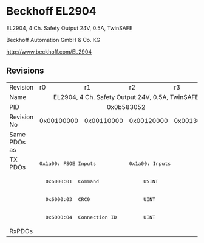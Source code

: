 # Beckhoff EL2904

EL2904, 4 Ch. Safety Output 24V, 0.5A, TwinSAFE

Beckhoff Automation GmbH & Co. KG

http://www.beckhoff.com/EL2904

## Revisions
<table>
<tr>
<td>Revision</td>
<td>r0</td>
<td>r1</td>
<td>r2</td>
<td>r3</td>
</tr>
<tr>
<td>Name</td>
<td colspan=4 align="center">EL2904, 4 Ch. Safety Output 24V, 0.5A, TwinSAFE</td>
</tr>
<tr>
<td>PID</td>
<td colspan=4 align="center">0x0b583052</td>
</tr>
<tr>
<td>Revision No</td>
<td>0x00100000</td>
<td>0x00110000</td>
<td>0x00120000</td>
<td>0x00130000</td>
</tr>
<tr>
<td>Same PDOs as</td>
<td colspan=4 align="center"></td>
</tr>
<tr>
<td rowspan=4 valign=top>TX PDOs</td>
<td colspan=2 align="left"><pre>0x1a00: FSOE Inputs</pre></td>
<td colspan=2 align="left"><pre>0x1a00: Inputs</pre></td>
<td></td>
</tr>
<tr>
<td colspan=4 align="left"><pre>  0x6000:01  Command               USINT</pre></td>
</tr>
<tr>
<td colspan=4 align="left"><pre>  0x6000:03  CRC0                  UINT</pre></td>
</tr>
<tr>
<td colspan=4 align="left"><pre>  0x6000:04  Connection ID         UINT</pre></td>
</tr>
<tr>
<td>RxPDOs</td>
<td colspan=4 align="left"></td>
</tr>
</table>

